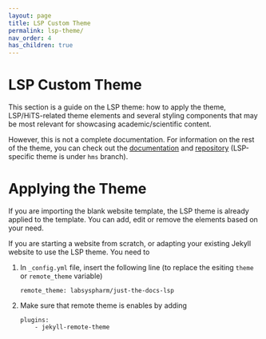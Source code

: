 ```yaml
---
layout: page
title: LSP Custom Theme
permalink: lsp-theme/
nav_order: 4
has_children: true
---
```

# LSP Custom Theme

This section is a guide on the LSP theme: how to apply the theme, LSP/HiTS-related theme elements and several styling components that may be most relevant for showcasing academic/scientific content.

However, this is not a complete documentation. For information on the rest of the theme, you can check out the [documentation](https://labsyspharm.github.io/just-the-docs-lsp/) and [repository](https://github.com/labsyspharm/just-the-docs-lsp) (LSP-specific theme is under `hms` branch).

# Applying the Theme

If you are importing the blank website template, the LSP theme is already applied to the template. You can add, edit or remove the elements based on your need.

If you are starting a website from scratch, or adapting your existing Jekyll website to use the LSP theme. You need to

1. In `_config.yml` file, insert the following line (to replace the esiting `theme` or `remote_theme` variable)
    ```
    remote_theme: labsyspharm/just-the-docs-lsp
    ```

2. Make sure that remote theme is enables by adding
    ```
    plugins:
        - jekyll-remote-theme
    ```





